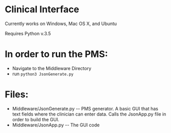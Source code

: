 # Clinical Interface

Currently works on Windows, Mac OS X, and Ubuntu

Requires Python v.3.5


# In order to run the PMS: 
* Navigate to the Middleware Directory
* run `python3 JsonGenerate.py`

# Files: 
* Middleware/JsonGenerate.py -- PMS generator. A basic GUI that has text fields where the clinician can enter data. Calls the JsonApp.py file in order to build the GUI.
* Middleware/JsonApp.py -- The GUI code

